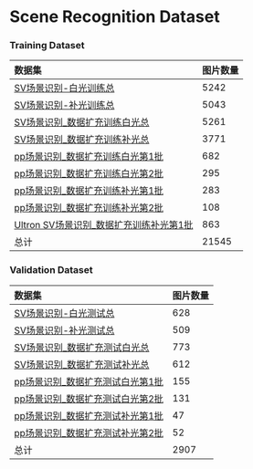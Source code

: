 # Scene Recognition Dataset

### **Training Dataset**
| 数据集 | 图片数量 |
| :-----| :-----|
| [SV场景识别-白光训练总](http://192.168.50.120:8080/tasks/1306) | 5242 |
| [SV场景识别-补光训练总](http://192.168.50.120:8080/tasks/1307) | 5043 |
|[SV场景识别_数据扩充训练白光总](http://192.168.50.120:8080/tasks/1247)|5261|
|[SV场景识别_数据扩充训练补光总](http://192.168.50.120:8080/tasks/1248)|3771|
|[pp场景识别_数据扩充训练白光第1批](http://192.168.50.120:8080/tasks/1179)|682|
|[pp场景识别_数据扩充训练白光第2批](http://192.168.50.120:8080/tasks/1246)|295|
|[pp场景识别_数据扩充训练补光第1批](http://192.168.50.120:8080/tasks/1180)|283|
|[pp场景识别_数据扩充训练补光第2批](http://192.168.50.120:8080/tasks/1244)|108|
|[Ultron SV场景识别_数据扩充训练补光第1批](http://192.168.50.120:8080/tasks/1245)|863|
|总计|21545|


### **Validation Dataset**
| 数据集 | 图片数量 |
| :-----| :-----|
|[SV场景识别-白光测试总](http://192.168.50.120:8080/tasks/927/)|628|
|[SV场景识别-补光测试总](http://192.168.50.120:8080/tasks/924/)|509|
|[SV场景识别_数据扩充测试白光总](http://192.168.50.120:8080/tasks/1249)|773|
|[SV场景识别_数据扩充测试补光总](http://192.168.50.120:8080/tasks/1250)|612|
|[pp场景识别_数据扩充测试白光第1批](http://192.168.50.120:8080/tasks/1181)|155|
|[pp场景识别_数据扩充测试白光第2批](http://192.168.50.120:8080/tasks/1243)|131|
|[pp场景识别_数据扩充测试补光第1批](http://192.168.50.120:8080/tasks/1182)|47|
|[pp场景识别_数据扩充测试补光第2批](http://192.168.50.120:8080/tasks/1242)|52|
|总计|2907|
